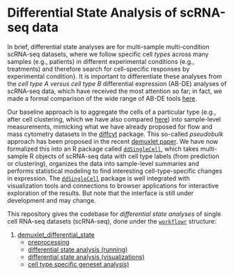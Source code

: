 # Differential State Analysis of scRNA-seq data

In brief, differential state analyses are for multi-sample multi-condition scRNA-seq datasets, where we follow specific cell _types_ across many samples (e.g., patients) in different experimental conditions (e.g., treatments) and therefore search for cell-specific responses by experimental condition}.  It is important to differentiate these analyses from the _cell type A versus cell type B_ differential expression (AB-DE) analyses of scRNA-seq data, which have received the most attention so far; in fact, we made a formal comparison of the wide range of AB-DE tools [here](https://www.nature.com/articles/nmeth.4612).

Our baseline approach is to aggregate the cells of a particular type (e.g., after cell clustering, which we have also compared [here](https://f1000research.com/articles/7-1141/v2)) into sample-level measurements, mimicking what we have already proposed for flow and mass cytometry datasets in the [diffcyt](https://www.biorxiv.org/content/10.1101/349738v2) package. This so-called *pseudobulk* approach has been proposed in the recent [demuxlet paper](https://www.nature.com/articles/nbt.4042). We have now formalized this into an R package called [`ddSingleCell`](https://github.com/HelenaLC/ddSingleCell), which takes multi-sample R objects of scRNA-seq data with cell type labels (from prediction or clustering), organizes the data into sample-level summaries and performs statistical modeling to find interesting cell-type-specific changes in expression. The [`ddSingleCell`](https://github.com/HelenaLC/ddSingleCell) package is well integrated with visualization tools and connections to browser applications for interactive exploration of the results. But note that the interface is still under development and may change.

This repository gives the codebase for *differential state analyses* of single cell RNA-seq datasets (scRNA-seq), done under the [`workflowr`](https://github.com/jdblischak/workflowr) structure:

1. [demuxlet_differential_state](./demuxlet_differential_state)
    * [preprocessing](http://htmlpreview.github.io/?https://github.com/markrobinsonuzh/differential_state_examples/blob/master/demuxlet_differential_state/docs/01-preprocess.html)
    * [differential state analysis (running)](http://htmlpreview.github.io/?https://github.com/markrobinsonuzh/differential_state_examples/blob/master/demuxlet_differential_state/docs/02-diff-state.html)
    * [differential state analysis (visualizations)](http://htmlpreview.github.io/?https://github.com/markrobinsonuzh/differential_state_examples/blob/master/demuxlet_differential_state/docs/03-diff-state-visualizations.html)
    * [cell type specific geneset analysis)](http://htmlpreview.github.io/?https://github.com/markrobinsonuzh/differential_state_examples/blob/master/demuxlet_differential_state/docs/04-diff-state-genesets.html)
